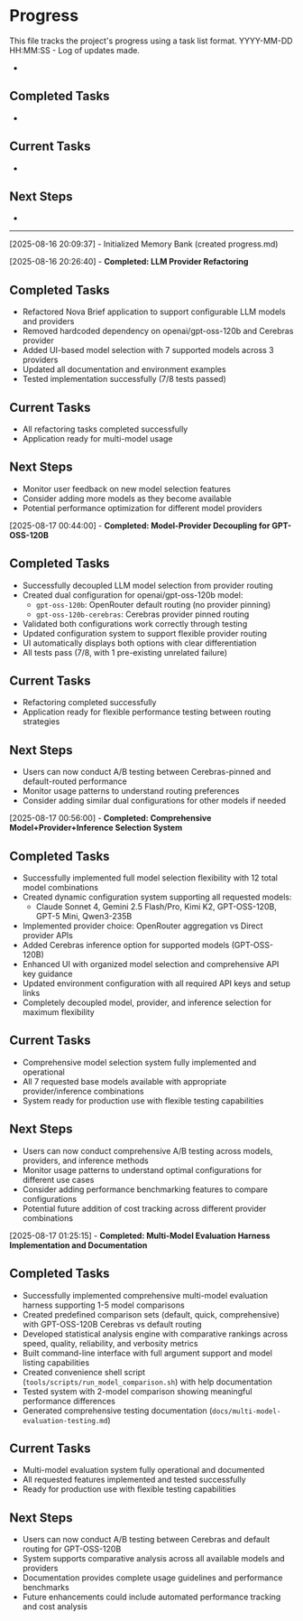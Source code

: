 # Progress

This file tracks the project's progress using a task list format.
YYYY-MM-DD HH:MM:SS - Log of updates made.

*

## Completed Tasks

*   

## Current Tasks

*   

## Next Steps

*   

---

[2025-08-16 20:09:37] - Initialized Memory Bank (created progress.md)


[2025-08-16 20:26:40] - **Completed: LLM Provider Refactoring**

## Completed Tasks
- Refactored Nova Brief application to support configurable LLM models and providers
- Removed hardcoded dependency on openai/gpt-oss-120b and Cerebras provider
- Added UI-based model selection with 7 supported models across 3 providers
- Updated all documentation and environment examples
- Tested implementation successfully (7/8 tests passed)

## Current Tasks
- All refactoring tasks completed successfully
- Application ready for multi-model usage

## Next Steps
- Monitor user feedback on new model selection features
- Consider adding more models as they become available
- Potential performance optimization for different model providers


[2025-08-17 00:44:00] - **Completed: Model-Provider Decoupling for GPT-OSS-120B**

## Completed Tasks
- Successfully decoupled LLM model selection from provider routing
- Created dual configuration for openai/gpt-oss-120b model:
  - `gpt-oss-120b`: OpenRouter default routing (no provider pinning)
  - `gpt-oss-120b-cerebras`: Cerebras provider pinned routing
- Validated both configurations work correctly through testing
- Updated configuration system to support flexible provider routing
- UI automatically displays both options with clear differentiation
- All tests pass (7/8, with 1 pre-existing unrelated failure)

## Current Tasks
- Refactoring completed successfully
- Application ready for flexible performance testing between routing strategies

## Next Steps
- Users can now conduct A/B testing between Cerebras-pinned and default-routed performance
- Monitor usage patterns to understand routing preferences
- Consider adding similar dual configurations for other models if needed


[2025-08-17 00:56:00] - **Completed: Comprehensive Model+Provider+Inference Selection System**

## Completed Tasks
- Successfully implemented full model selection flexibility with 12 total model combinations
- Created dynamic configuration system supporting all requested models:
  * Claude Sonnet 4, Gemini 2.5 Flash/Pro, Kimi K2, GPT-OSS-120B, GPT-5 Mini, Qwen3-235B
- Implemented provider choice: OpenRouter aggregation vs Direct provider APIs
- Added Cerebras inference option for supported models (GPT-OSS-120B)
- Enhanced UI with organized model selection and comprehensive API key guidance
- Updated environment configuration with all required API keys and setup links
- Completely decoupled model, provider, and inference selection for maximum flexibility

## Current Tasks
- Comprehensive model selection system fully implemented and operational
- All 7 requested base models available with appropriate provider/inference combinations
- System ready for production use with flexible testing capabilities

## Next Steps
- Users can now conduct comprehensive A/B testing across models, providers, and inference methods
- Monitor usage patterns to understand optimal configurations for different use cases
- Consider adding performance benchmarking features to compare configurations
- Potential future addition of cost tracking across different provider combinations


[2025-08-17 01:25:15] - **Completed: Multi-Model Evaluation Harness Implementation and Documentation**

## Completed Tasks
- Successfully implemented comprehensive multi-model evaluation harness supporting 1-5 model comparisons
- Created predefined comparison sets (default, quick, comprehensive) with GPT-OSS-120B Cerebras vs default routing
- Developed statistical analysis engine with comparative rankings across speed, quality, reliability, and verbosity metrics
- Built command-line interface with full argument support and model listing capabilities
- Created convenience shell script (`tools/scripts/run_model_comparison.sh`) with help documentation
- Tested system with 2-model comparison showing meaningful performance differences
- Generated comprehensive testing documentation (`docs/multi-model-evaluation-testing.md`)

## Current Tasks
- Multi-model evaluation system fully operational and documented
- All requested features implemented and tested successfully
- Ready for production use with flexible testing capabilities

## Next Steps
- Users can now conduct A/B testing between Cerebras and default routing for GPT-OSS-120B
- System supports comparative analysis across all available models and providers
- Documentation provides complete usage guidelines and performance benchmarks
- Future enhancements could include automated performance tracking and cost analysis
